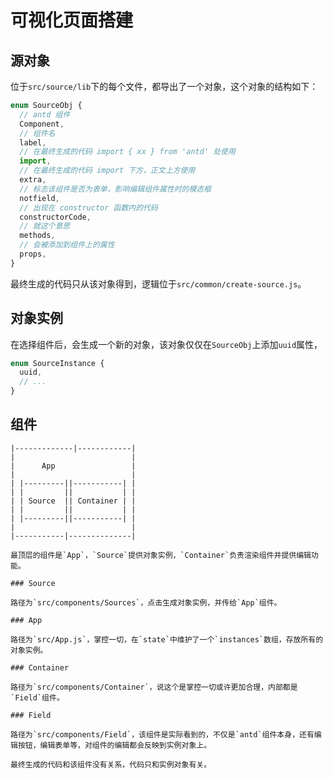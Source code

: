 # 可视化页面搭建

## 源对象

位于`src/source/lib`下的每个文件，都导出了一个对象，这个对象的结构如下：

```javascript
enum SourceObj {
  // antd 组件
  Component,
  // 组件名
  label,
  // 在最终生成的代码 import { xx } from 'antd' 处使用
  import,
  // 在最终生成的代码 import 下方，正文上方使用
  extra,
  // 标志该组件是否为表单，影响编辑组件属性时的模态框
  notfield,
  // 出现在 constructor 函数内的代码
  constructorCode,
  // 就这个意思
  methods,
  // 会被添加到组件上的属性
  props,
}
```

最终生成的代码只从该对象得到，逻辑位于`src/common/create-source.js`。

## 对象实例

在选择组件后，会生成一个新的对象，该对象仅仅在`SourceObj`上添加`uuid`属性，

```javascript
enum SourceInstance {
  uuid,
  // ...
}
```

## 组件

```
|-------------|------------|
|                          |
|      App                 |
|                          |
| |---------||-----------| |
| |         ||           | |
| | Source  || Container | |
| |         ||           | |
| |---------||-----------| |
|                          |
|-----------|--------------|

最顶层的组件是`App`，`Source`提供对象实例，`Container`负责渲染组件并提供编辑功能。

### Source

路径为`src/components/Sources`，点击生成对象实例，并传给`App`组件。

### App

路径为`src/App.js`，掌控一切，在`state`中维护了一个`instances`数组，存放所有的对象实例。

### Container

路径为`src/components/Container`，说这个是掌控一切或许更加合理，内部都是`Field`组件。

### Field

路径为`src/components/Field`，该组件是实际看到的，不仅是`antd`组件本身，还有编辑按钮，编辑表单等，对组件的编辑都会反映到实例对象上。

最终生成的代码和该组件没有关系，代码只和实例对象有关。
